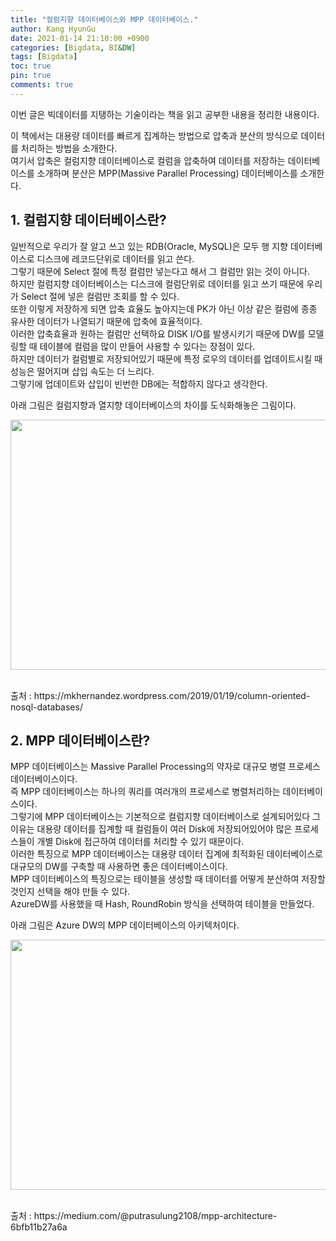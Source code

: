 ```yaml
---
title: "컬럼지향 데이터베이스와 MPP 데이터베이스."
author: Kang HyunGu
date: 2021-01-14 21:10:00 +0900
categories: [Bigdata, BI&DW]
tags: [Bigdata]
toc: true
pin: true
comments: true
---
```


이번 글은 빅데이터를 지탱하는 기술이라는 책을 읽고 공부한 내용을 정리한 내용이다.

이 책에서는 대용량 데이터를 빠르게 집계하는 방법으로 압축과 분산의 방식으로 데이터를 처리하는 방법을 소개한다.  
여기서 압축은 컬럼지향 데이터베이스로 컬럼을 압축하여 데이터를 저장하는 데이터베이스를 소개하며 분산은 MPP(Massive Parallel Processing) 데이터베이스를 소개한다.

## 1. 컬럼지향 데이터베이스란?
일반적으로 우리가 잘 알고 쓰고 있는 RDB(Oracle, MySQL)은 모두 행 지향 데이터베이스로 디스크에 레코드단위로 데이터를 읽고 쓴다.  
그렇기 때문에 Select 절에 특정 컬럼만 넣는다고 해서 그 컬럼만 읽는 것이 아니다.  
하지만 컬럼지향 데이터베이스는 디스크에 컬럼단위로 데이터를 읽고 쓰기 때문에 우리가 Select 절에 넣은 컬럼만 조회를 할 수 있다.  
또한 이렇게 저장하게 되면 압축 효율도 높아지는데 PK가 아닌 이상 같은 컬럼에 종종 유사한 데이터가 나열되기 때문에 압축에 효율적이다.  
이러한 압축효율과 원하는 컬럼만 선택하요 DISK I/O를 발생시키기 때문에 DW를 모델링할 때 테이블에 컬럼을 많이 만들어 사용할 수 있다는 장점이 있다.  
하지만 데이터가 컬럼별로 저장되어있기 때문에 특정 로우의 데이터를 업데이트시킬 때 성능은 떨어지며 삽입 속도는 더 느리다.  
그렇기에 업데이트와 삽입이 빈번한 DB에는 적합하지 않다고 생각한다.  

아래 그림은 컬럼지향과 열지향 데이터베이스의 차이를 도식화해놓은 그림이다.

<p align="left"> <img src="{{site.url}}/img/posts/2021-01-14-컬럼지향 데이터베이스와 MPP 데이터베이스/ColumnStore 아키텍처.png" width="600" height="400"></p><br/>
출처 : https://mkhernandez.wordpress.com/2019/01/19/column-oriented-nosql-databases/<br/>

## 2. MPP 데이터베이스란?
MPP 데이터베이스는 Massive Parallel Processing의 약자로 대규모 병렬 프로세스 데이터베이스이다.  
즉 MPP 데이터베이스는 하나의 쿼리를 여러개의 프로세스로 병렬처리하는 데이터베이스이다.  
그렇기에 MPP 데이터베이스는 기본적으로 컬럼지향 데이터베이스로 설계되어있다 그 이유는 대용량 데이터를 집계할 때 컬럼들이 여러 Disk에 저장되어있어야 많은 프로세스들이 개별 Disk에 접근하여 데이터를 처리할 수 있기 때문이다.  
이러한 특징으로 MPP 데이터베이스는 대용량 데이터 집계에 최적화된 데이터베이스로 대규모의 DW를 구축할 때 사용하면 좋은 데이터베이스이다.  
MPP 데이터베이스의 특징으로는 테이블을 생성할 때 데이터를 어떻게 분산하여 저장할 것인지 선택을 해야 만들 수 있다.  
AzureDW를 사용했을 때 Hash, RoundRobin 방식을 선택하여 테이블을 만들었다.  

아래 그림은 Azure DW의 MPP 데이터베이스의 아키텍처이다.  

<p align="left"> <img src="{{site.url}}/img/posts/2021-01-14-컬럼지향 데이터베이스와 MPP 데이터베이스/AzureDW MPP 아키텍처.png" width="600" height="400"></p><br/>
출처 : https://medium.com/@putrasulung2108/mpp-architecture-6bfb11b27a6a<br/>
